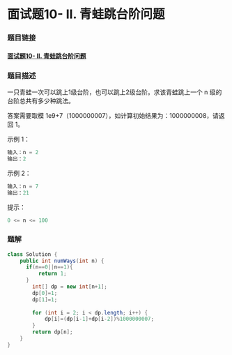 # 面试题10- II. 青蛙跳台阶问题

### 题目链接

#### [面试题10- II. 青蛙跳台阶问题](https://leetcode-cn.com/problems/qing-wa-tiao-tai-jie-wen-ti-lcof/)



### 题目描述

一只青蛙一次可以跳上1级台阶，也可以跳上2级台阶。求该青蛙跳上一个 n 级的台阶总共有多少种跳法。

答案需要取模 1e9+7（1000000007），如计算初始结果为：1000000008，请返回 1。

示例 1：

```java
输入：n = 2
输出：2
```


示例 2：

```java
输入：n = 7
输出：21
```


提示：

```java
0 <= n <= 100
```



### 题解

```java
class Solution {
    public int numWays(int n) {
      if(n==0||n==1){
          return 1;
      }
        int[] dp = new int[n+1];
        dp[0]=1;
        dp[1]=1;
    
        for (int i = 2; i < dp.length; i++) {
            dp[i]=(dp[i-1]+dp[i-2])%1000000007;
        }
        return dp[n];
    }
}
```

